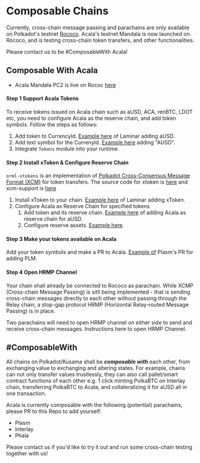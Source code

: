 # Composable Chains

Currently, cross-chain message passing and parachains are only available on Polkadot's testnet [Rococo](https://wiki.polkadot.network/docs/en/build-parachains-rococo). Acala's testnet Mandala is now launched on Rococo, and is testing cross-chain token transfers, and other functionalities. 

Please contact us to be \#ComposableWith Acala! 

## Composable With Acala

* Acala Mandala PC2 is live on Rococ [here](https://polkadot.js.org/apps/?rpc=wss://rococo-rpc.polkadot.io#/parachains)

#### Step 1 Support Acala Tokens

To receive tokens issued on Acala chain such as aUSD, ACA, renBTC, LDOT etc, you need to configure Acala as the reserve chain, and add token symbols. Follow the steps as follows:

1. Add token to CurrencyId. [Example here](https://github.com/laminar-protocol/laminar-chain/blob/a07ea4aa75bce5d30a24ce2e7a506dda5e22013f/primitives/src/lib.rs#L83) of Laminar adding aUSD.
2. Add text symbol for the CurrenyId. [Example here](https://github.com/laminar-protocol/laminar-chain/blob/a07ea4aa75bce5d30a24ce2e7a506dda5e22013f/primitives/src/lib.rs#L101) adding "AUSD".
3. Integrate `Tokens` module into your runtime. 

#### Step 2 Install xToken & Configure Reserve Chain

`orml-xtokens` is an implementation of [Polkadot Cross-Consensus Message Format \(XCM\)](https://github.com/paritytech/xcm-format) for token transfers. The source code for xtoken is [here](https://github.com/open-web3-stack/open-runtime-module-library/tree/sw/rococo-v1/xtokens) and xcm-support is [here](https://github.com/open-web3-stack/open-runtime-module-library/blob/sw/rococo-v1/xtokens/src/lib.rs)

1. Install xToken to your chain. [Example here](https://github.com/laminar-protocol/laminar-chain/blob/a07ea4aa75bce5d30a24ce2e7a506dda5e22013f/runtime/dev/src/lib.rs#L861-L960) of Laminar adding xToken.
2. Configure Acala as Reserve Chain for specified tokens
   1. Add token and its reserve chain. [Example here](https://github.com/laminar-protocol/laminar-chain/blob/a07ea4aa75bce5d30a24ce2e7a506dda5e22013f/runtime/dev/src/lib.rs#L916) of adding Acala as reserve chain for aUSD.
   2. Configure reserve assets. [Example here](https://github.com/laminar-protocol/laminar-chain/blob/a07ea4aa75bce5d30a24ce2e7a506dda5e22013f/runtime/dev/src/lib.rs#L916).

#### Step 3 Make your tokens available on Acala

Add your token symbols and make a PR to Acala. [Example of](https://github.com/AcalaNetwork/Acala/pull/730) Plasm's PR for adding PLM.

#### Step 4 Open HRMP Channel

Your chain shall already be connected to Rococo as parachain. While XCMP \(Cross-chain Message Passing\) is sitll being implemented - that is sending cross-chain messages directly to each other without passing through the Relay chain, a stop-gap protocol HRMP \(Horizontal Relay-routed Message Passing\) is in place. 

Two parachains will need to open HRMP channel on either side to send and receive cross-chain messages. Instructions here to open HRMP Channel.

## \#ComposableWith

All chains on Polkadot/Kusama shall be _**composable with**_ each other, from exchanging value to exchanging and altering states. For example, chains can not only transfer values trustlessly, they can also call pallet/smart contract functions of each other e.g. 1 click minting PolkaBTC on Interlay chain, transferring PolkaBTC to Acala, and collateralizing it for aUSD all in one transaction. 

Acala is currently composable with the following \(potential\) parachains, please PR to this Repo to add yourself:

* Plasm
* Interlay
* Phala

Please contact us if you'd like to try it out and run some cross-chain testing together with us!

